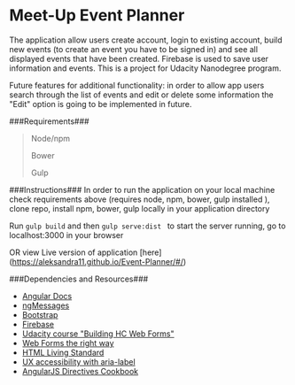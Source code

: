 **Meet-Up Event Planner**
=========================

The application allow users create account, login to existing account, build new events (to create an event you have to be signed in) and see all displayed events that have been created. Firebase is used to save user information and events. This is a project for Udacity Nanodegree program.

Future features for additional functionality: in order to allow app users search through the list of events and edit or delete some information the "Edit" option is going to be implemented in future.

###Requirements###

> Node/npm
>
> Bower
>
> Gulp

###Instructions###
In order to run the application on your local machine check requirements above (requires node, npm, bower, gulp installed ), clone repo, install npm, bower, gulp locally in your application directory

Run ``` gulp build ``` and then ```gulp serve:dist ``` to start the server running, go to localhost:3000 in your browser

OR view  Live version of application [here] (https://aleksandra11.github.io/Event-Planner/#/)

###Dependencies and Resources###

* [Angular Docs](https://docs.angularjs.org/api)
* [ngMessages](https://docs.angularjs.org/api/ngMessages)
* [Bootstrap](http://getbootstrap.com)
* [Firebase](https://www.firebase.com)
* [Udacity course "Building HC Web Forms"](https://www.udacity.com/course/viewer#!/c-ud890/l-5246461689/e-5387245040/m-5387245041)
* [Web Forms the right way](http://www.slideshare.net/greenido/web-forms-the-right-way)
* [HTML Living Standard](https://html.spec.whatwg.org/multipage/forms.html#client-side-form-validation)
* [UX accessibility with aria-label](https://dev.opera.com/articles/ux-accessibility-aria-label/#accessible-name-calculation)
* [AngularJS Directives Cookbook](https://www.packtpub.com)
